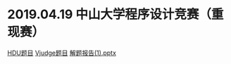 # 2019.04.19 中山大学程序设计竞赛（重现赛）
[HDU题目](http://acm.hdu.edu.cn/search.php?field=problem&key=2019%D6%D0ɽ%B4%F3ѧ%B3%CC%D0%F2%C9%E8%BCƾ%BA%C8%FC%A3%A8%D6%D8%CF%D6%C8%FC%A3%A9&source=1&searchmode=source)
[Vjudge题目](https://vjudge.net/problem#OJId=All&probNum=&title=&source=2019中山大学程序设计竞赛（重现赛）&category=all)
[解题报告(1).pptx](_v_attachments/20201013125338923_7082/解题报告(1).pptx)

